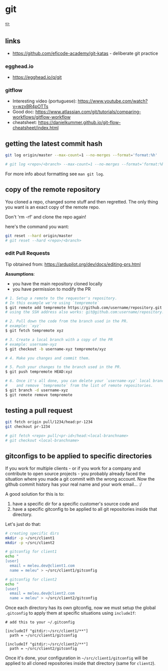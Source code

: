 # git
[✏️](https://github.com/meleu/my-notes/edit/master/git.md)

## links

- <https://github.com/eficode-academy/git-katas> - deliberate git practice

### egghead.io

- <https://egghead.io/q/git>

### gitflow

- Interesting video (portuguese): <https://www.youtube.com/watch?v=wzxBR4pOTTs>
- Good doc: <https://www.atlassian.com/git/tutorials/comparing-workflows/gitflow-workflow>
- cheatsheet: <https://danielkummer.github.io/git-flow-cheatsheet/index.html>


## getting the latest commit hash

```sh
git log origin/master --max-count=1 --no-merges --format='format:%h'

# git log <repo>/<branch> --max-count=1 --no-merges --format='format:%h'
```

For more info about formatting see `man git log`.

## copy of the remote repository

You cloned a repo, changed some stuff and then regretted. The only thing you want is an exact copy of the remote repo.

Don't 'rm -rf' and clone the repo again!

here's the command you want:

```sh
git reset --hard origin/master
# git reset --hard <repo>/<branch>
```


### edit Pull Requests

Tip obtained from: <https://ardupilot.org/dev/docs/editing-prs.html>

**Assumptions**:
- you have the main repository cloned locally
- you have permission to modify the PR

```sh
# 1. Setup a remote to the requester's repository.
# In this example we're using `tempremote`
$ git remote add tempremote https://github.com/username/repository.git
# using the SSH address also works: git@github.com:username/repository.git

# 2. Pull down the code from the branch used in the PR.
# example: `xyz`
$ git fetch tempremote xyz

# 3. Create a local branch with a copy of the PR
# example: username-xyz
$ git checkout -b username-xyz tempremote/xyz

# 4. Make you changes and commit them.

# 5. Push your changes to the branch used in the PR.
$ git push tempremote HEAD:xyz

# 6. Once it's all done, you can delete your `username-xyz` local branch
#    and remove `tempremote` from the list of remote repositories.
$ git branch -d username-xyz
$ git remote remove tempremote
```


## testing a pull request

```sh
git fetch origin pull/1234/head:pr-1234
git checkout pr-1234

# git fetch <repo> pull/<pr-id>/head:<local-branchname>
# git checkout <local-branchname>
```


## gitconfigs to be applied to specific directories

If you work for multiple clients - or if you work for a company and contribute to open source projects - you probably already faced the situation where you made a git commit with the wrong account. Now the github commit history has your real name and your work email... :/

A good solution for this is to:

1. have a specific dir for a specific customer's source code and
2. have a specific gitconfig to be applied to all git repositories inside that directory.

Let's just do that:

```bash
# creating specific dirs
mkdir -p ~/src/client1
mkdir -p ~/src/client2

# gitconfig for client1
echo "
[user]
  email = meleu.dev@client1.com
  name = meleu" > ~/src/client1/gitconfig

# gitconfig for client2
echo "
[user]
  email = meleu.dev@client2.com
  name = meleu" > ~/src/client2/gitconfig
```

Once each directory has its own gitconfig, now we must setup the global `.gitconfig` to apply them at specific situations using `includeIf`:

```
# add this to your ~/.gitconfig

[includeIf "gitdir:~/src/client1/**"]
  path = ~/src/client1/gitconfig

[includeIf "gitdir:~/src/client2/**"]
  path = ~/src/client2/gitconfig
```

Once it's done, your configuration in `~/src/client1/gitconfig` will be applied to all cloned repositories inside that directory (same for `client2`).

